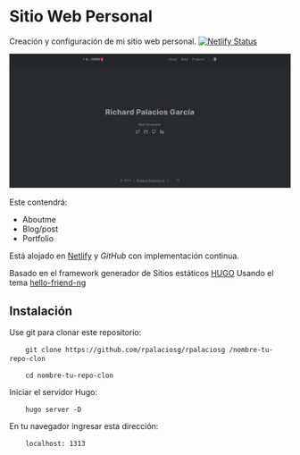 # Sitio Web Personal

Creación y configuración de mi sitio web personal. [![Netlify Status](https://api.netlify.com/api/v1/badges/0218e760-29f5-41c4-b23c-7e97858fc4a9/deploy-status)](https://app.netlify.com/sites/rpalaciosg/deploys)

![Imagen del sitio](resources/site_img.png)

Este contendrá: 

- Aboutme
- Blog/post
- Portfolio

Está alojado en [Netlify](https://www.netlify.com/) y *GitHub* con implementación continua.

Basado en el framework generador de Sitios estáticos [HUGO](https://gohugo.io/)
Usando el tema [hello-friend-ng](https://themes.gohugo.io/hugo-theme-hello-friend-ng/)

## Instalación

Use git para clonar este repositorio:

```
    git clone https://github.com/rpalaciosg/rpalaciosg /nombre-tu-repo-clon
```

```
    cd nombre-tu-repo-clon
```

Iniciar el servidor Hugo:

```
    hugo server -D
```

En tu navegador ingresar esta dirección:

```
    localhost: 1313
```
